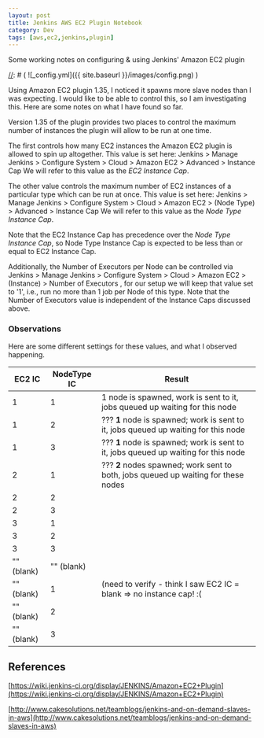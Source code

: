 ```yaml
---
layout: post
title: Jenkins AWS EC2 Plugin Notebook
category: Dev
tags: [aws,ec2,jenkins,plugin]
---
```


Some working notes on configuring & using Jenkins' Amazon EC2 plugin

[//]: # ( we are using this comment style )
[//]: # ( ![_config.yml]({{ site.baseurl }}/images/config.png) )

Using Amazon EC2 plugin 1.35, I noticed it spawns more slave nodes than I was expecting.
I would like to be able to control this, so I am investigating this.
Here are some notes on what I have found so far.

Version 1.35 of the plugin provides two places to control the maximum number of instances the plugin will allow to be run at one time.

The first controls how many EC2 instances the Amazon EC2 plugin is allowed to spin up altogether.
This value is set here:
Jenkins > Manage Jenkins > Configure System > Cloud > Amazon EC2 > Advanced > Instance Cap
We will refer to this value as the *EC2 Instance Cap*.

The other value controls the maximum number of EC2 instances of a particular type which can be run at once.
This value is set here:
Jenkins > Manage Jenkins > Configure System > Cloud > Amazon EC2 > (Node Type) > Advanced > Instance Cap
We will refer to this value as the *Node Type Instance Cap*.

Note that the EC2 Instance Cap has precedence over the *Node Type Instance Cap*,
so Node Type Instance Cap is expected to be less than or equal to EC2 Instance Cap.

Additionally, the Number of Executors per Node can be controlled via
Jenkins > Manage Jenkins > Configure System > Cloud > Amazon EC2 > (Instance) > Number of Executors ,
for our setup we will keep that value set to '1', i.e., run no more than 1 job per Node of this type.
Note that the Number of Executors value is independent of the Instance Caps discussed above.

### Observations

Here are some different settings for these values, and what I observed happening.

EC2 IC     | NodeType IC | Result
---------- | ----------- | ------
1          | 1           | 1 node is spawned, work is sent to it, jobs queued up waiting for this node
1          | 2           | ??? **1** node is spawned; work is sent to it, jobs queued up waiting for this node
1          | 3           | ??? **1** node is spawned; work is sent to it, jobs queued up waiting for this node
2          | 1           | ??? **2** nodes spawned; work sent to both, jobs queued up waiting for these nodes
2          | 2           |
2          | 3           |
3          | 1           |
3          | 2           |
3          | 3           |
"" (blank) | "" (blank)  |
"" (blank) | 1           | (need to verify - think I saw EC2 IC = blank => no instance cap! :(
"" (blank) | 2           |
"" (blank) | 3           |

## References

[https://wiki.jenkins-ci.org/display/JENKINS/Amazon+EC2+Plugin](https://wiki.jenkins-ci.org/display/JENKINS/Amazon+EC2+Plugin)
 
[http://www.cakesolutions.net/teamblogs/jenkins-and-on-demand-slaves-in-aws](http://www.cakesolutions.net/teamblogs/jenkins-and-on-demand-slaves-in-aws)
